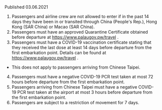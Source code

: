 Published 03.06.2021
1. Passengers and airline crew are not allowed to enter if in the past 14 days they have been in or transited through China (People's Rep.), Hong Kong (SAR China) or Macao (SAR China). 
2. Passengers must have an approved Quarantine Certificate obtained before departure at <a href="https://www.palaugov.pw/travel">https://www.palaugov.pw/travel</a> . 
3. Passengers must have a COVID-19 vaccination certificate stating that they received the last dose at least 14 days before departure from the first embarkation point. Details can be found at <a href="https://www.palaugov.pw/travel">https://www.palaugov.pw/travel</a> . 
- This does not apply to passengers arriving from Chinese Taipei. 
4. Passengers must have a negative COVID-19 PCR test taken at most 72 hours before departure from the first embarkation point. 
5. Passengers arriving from Chinese Taipei must have a negative COVID-19 PCR test taken at the airport at most 3 hours before departure from the first embarkation point. 
6. Passengers are subject to a restriction of movement for 7 days.

